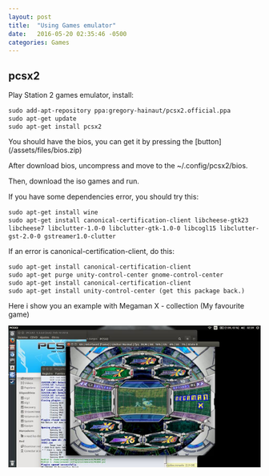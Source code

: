 ```yaml
---
layout: post
title:  "Using Games emulator"
date:   2016-05-20 02:35:46 -0500
categories: Games
---
```

## pcsx2

Play Station 2 games emulator, install:

    sudo add-apt-repository ppa:gregory-hainaut/pcsx2.official.ppa
    sudo apt-get update
    sudo apt-get install pcsx2

You should have the bios, you can get it by pressing the [button] (/assets/files/bios.zip)

After download bios, uncompress and move to the ~/.config/pcsx2/bios.

Then, download the iso games and run.

If you have some dependencies error, you should try this:

    sudo apt-get install wine
    sudo apt-get install canonical-certification-client libcheese-gtk23 libcheese7 libclutter-1.0-0 libclutter-gtk-1.0-0 libcogl15 libclutter-gst-2.0-0 gstreamer1.0-clutter

If an error is canonical-certification-client, do this:

    sudo apt-get install canonical-certification-client
    sudo apt-get purge unity-control-center gnome-control-center
    sudo apt-get install canonical-certification-client
    sudo apt-get install unity-control-center (get this package back.)

Here i show you an example with Megaman X - collection (My favourite game)

![PCSX2 Exmaple](/assets/games/pcsx2_example.jpg)
